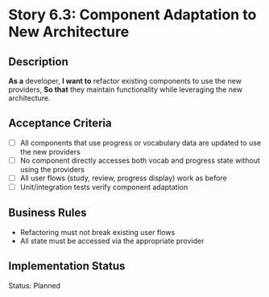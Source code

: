 # Story 6.3: Component Adaptation to New Architecture

## Description

**As a** developer,
**I want to** refactor existing components to use the new providers,
**So that** they maintain functionality while leveraging the new architecture.

## Acceptance Criteria

- [ ] All components that use progress or vocabulary data are updated to use the new providers
- [ ] No component directly accesses both vocab and progress state without using the providers
- [ ] All user flows (study, review, progress display) work as before
- [ ] Unit/integration tests verify component adaptation

## Business Rules

- Refactoring must not break existing user flows
- All state must be accessed via the appropriate provider

## Implementation Status

Status: Planned
